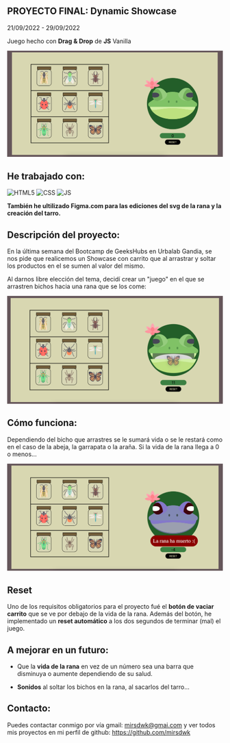 
## PROYECTO FINAL: Dynamic Showcase

21/09/2022 - 29/09/2022

Juego hecho con **Drag & Drop** de **JS** Vanilla

![RANA1](img/rana%20normal.png)

## He trabajado con:

![HTML5](https://img.shields.io/badge/HTML5-E34F26?style=for-the-badge&logo=html5&logoColor=white)
![CSS](https://img.shields.io/badge/CSS3-1572B6?style=for-the-badge&logo=css3&logoColor=white)
![JS](https://img.shields.io/badge/JavaScript-323330?style=for-the-badge&logo=javascript&logoColor=F7DF1E)

**También he ultilizado Figma.com para las ediciones del svg de la rana y la creación del tarro.**

## Descripción del proyecto:

En la última semana del Bootcamp de GeeksHubs en Urbalab Gandia, se nos pide que realicemos un Showcase con carrito que al arrastrar y soltar los productos en el se sumen al valor del mismo. 

Al darnos libre elección del tema, decidí crear un "juego" en el que se arrastren bichos hacia una rana que se los come:

![RANA2](img/rana%20abierta.png)

## Cómo funciona: 

Dependiendo del bicho que arrastres se le sumará vida o se le restará como en el caso de la abeja, la garrapata o la araña.
Si la vida de la rana llega a 0 o menos...

![RANA3](img/rana%20mal.png)

## Reset

Uno de los requisitos obligatorios para el proyecto fué el **botón de vaciar carrito** que se ve por debajo de la vida de la rana. 
Además del botón, he implementado un **reset automático** a los dos segundos de terminar (mal) el juego.


## A mejorar en un futuro:

* Que la **vida de la rana** en vez de un número sea una barra que disminuya o aumente dependiendo de su salud.

* **Sonidos** al soltar los bichos en la rana, al sacarlos del tarro...

## Contacto:

Puedes contactar conmigo por vía gmail: mirsdwk@gmai.com
y ver todos mis proyectos en mi perfil de github: https://github.com/mirsdwk


